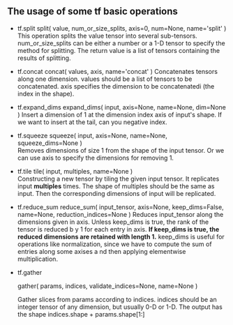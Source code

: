 ## The usage of some tf basic operations

- tf.split
		split(
    		value,
    		num_or_size_splits,
    		axis=0,
    		num=None,
    		name='split'
		)
		This operation splits the value tensor into several sub-tensors. 
		num_or_size_splits can be either a number or a 1-D tensor to specify the method for splitting.
		The return value is a list of tensors containing the results of splitting.

- tf.concat
		concat(
		    values,
		     axis,
		    name='concat'
		)
		Concatenates tensors along one dimension.
		values should be a list of tensors to be concatenated.
		axis specifies the dimension to be concatenatedi (the index in the shape).	


- tf.expand\_dims
		expand_dims(
	    		input,
	    		axis=None,
	    		name=None,
	    		dim=None
		)
		Insert a dimension of 1 at the dimension index axis of input's shape. If we want to insert at the tail, can you negative index.	
	

- tf.squeeze
		squeeze(
		    input,
		    axis=None,
		    name=None,
		    squeeze_dims=None
		)	
		Removes dimensions of size 1 from the shape of the input tensor.
		Or we can use axis to specify the dimensions for removing 1.

- tf.tile
		tile(
	    		input,
	    		multiples,
	    		name=None
		)	
		Constructing a new tensor by tiling the given input tensor.
		It replicates input **multiples** times. 
		The shape of multiples should be the same as input. Then the corresponding dimensions of input will be replicated. 


- tf.reduce\_sum
		reduce_sum(
		    input_tensor,
		    axis=None,
		    keep_dims=False,
		    name=None,
		    reduction_indices=None
		)
		Reduces input_tensor along the dimensions given in axis. Unless keep_dims is true, the rank of the tensor is reduced b		y 1 for each entry in axis. **If keep_dims is true, the reduced dimensions are retained with length 1.**
		keep_dims is useful for operations like normalization, since we have to compute the sum of entries along some axises a		nd then applying elementwise multiplication.
	

- tf.gather 

	gather(
	    params,
	    indices,
	    validate_indices=None,
	    name=None
	)

	Gather slices from params according to indices.
	indices should be an integer tensor of any dimension, but usually 0-D or 1-D. 
	The output has the shape indices.shape + params.shape[1:]
